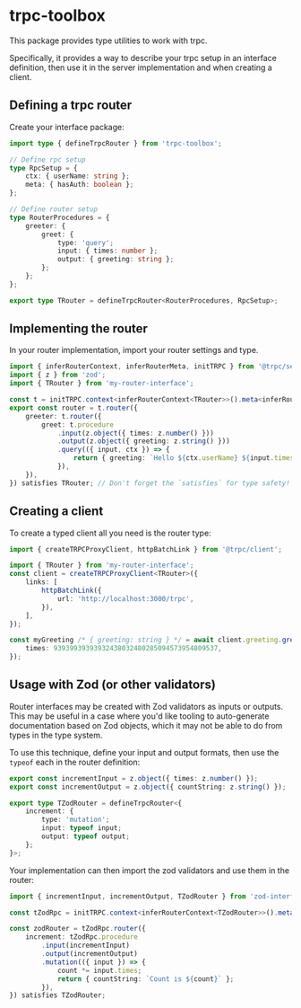 # trpc-toolbox

This package provides type utilities to work with trpc.

Specifically, it provides a way to describe your trpc setup in an
interface definition, then use it in the server implementation
and when creating a client.

## Defining a trpc router

Create your interface package:

```ts
import type { defineTrpcRouter } from 'trpc-toolbox';

// Define rpc setup
type RpcSetup = {
    ctx: { userName: string };
    meta: { hasAuth: boolean };
};

// Define router setup
type RouterProcedures = {
    greeter: {
        greet: {
            type: 'query';
            input: { times: number };
            output: { greeting: string };
        };
    };
};

export type TRouter = defineTrpcRouter<RouterProcedures, RpcSetup>;
```

## Implementing the router

In your router implementation, import your router settings and type.

```ts
import { inferRouterContext, inferRouterMeta, initTRPC } from '@trpc/server';
import { z } from 'zod';
import { TRouter } from 'my-router-interface';

const t = initTRPC.context<inferRouterContext<TRouter>>().meta<inferRouterMeta<TRouter>>().create();
export const router = t.router({
    greeter: t.router({
        greet: t.procedure
            .input(z.object({ times: z.number() }))
            .output(z.object({ greeting: z.string() }))
            .query(({ input, ctx }) => {
                return { greeting: `Hello ${ctx.userName} ${input.times} times!` };
            }),
    }),
}) satisfies TRouter; // Don't forget the `satisfies` for type safety!
```

## Creating a client

To create a typed client all you need is the router type:

```ts
import { createTRPCProxyClient, httpBatchLink } from '@trpc/client';

import { TRouter } from 'my-router-interface';
const client = createTRPCProxyClient<TRouter>({
    links: [
        httpBatchLink({
            url: 'http://localhost:3000/trpc',
        }),
    ],
});

const myGreeting /* { greeting: string } */ = await client.greeting.greet({
    times: 93939939393932438032480285094573954809537,
});
```

## Usage with Zod (or other validators)

Router interfaces may be created with Zod validators as inputs or outputs.
This may be useful in a case where you'd like tooling to auto-generate documentation
based on Zod objects, which it may not be able to do from types in the type
system.

To use this technique, define your input and output formats, then
use the `typeof` each in the router definition:

```ts
export const incrementInput = z.object({ times: z.number() });
export const incrementOutput = z.object({ countString: z.string() });

export type TZodRouter = defineTrpcRouter<{
    increment: {
        type: 'mutation';
        input: typeof input;
        output: typeof output;
    };
}>;
```

Your implementation can then import the zod validators and use them
in the router:

```ts
import { incrementInput, incrementOutput, TZodRouter } from 'zod-interface';

const tZodRpc = initTRPC.context<inferRouterContext<TZodRouter>>().meta<inferRouterMeta<TZodRouter>>().create();

const zodRouter = tZodRpc.router({
    increment: tZodRpc.procedure
        .input(incrementInput)
        .output(incrementOutput)
        .mutation(({ input }) => {
            count *= input.times;
            return { countString: `Count is ${count}` };
        }),
}) satisfies TZodRouter;
```

